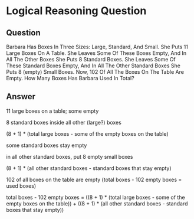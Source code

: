# Logical Reasoning Question

## Question

Barbara Has Boxes In Three Sizes: Large, Standard, And Small. She Puts 11 Large Boxes On A Table. She Leaves Some Of These Boxes Empty, And In All The Other Boxes She Puts 8 Standard Boxes. She Leaves Some Of These Standard Boxes Empty, And In All The Other Standard Boxes She Puts 8 (empty) Small Boxes. Now, 102 Of All The Boxes On The Table Are Empty. How Many Boxes Has Barbara Used In Total?

## Answer

11 large boxes on a table; some empty

8 standard boxes inside all other (large?) boxes

(8 + 1) * (total large boxes - some of the empty boxes on the table)

some standard boxes stay empty

in all other standard boxes, put 8 empty small boxes

(8 + 1) * (all other standard boxes - standard boxes that stay empty)

102 of all boxes on the table are empty (total boxes - 102 empty boxes = used boxes)

total boxes - 102 empty boxes = ((8 + 1) * (total large boxes - some of the empty boxes on the table)) + ((8 + 1) * (all other standard boxes - standard boxes that stay empty))
